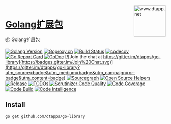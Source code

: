 <img align="right" width="100" src="https://kodo-cdn.dtapp.net/04/999e9f2f06d396968eacc10ce9bc8a.png" alt="www.dtapp.net"/>

<h1 align="left"><a href="https://www.dtapp.net/">Golang扩展包</a></h1>

📦 Golang扩展包

[![Golang Version](https://img.shields.io/badge/golang-%3E%3D1.6-8892BF.svg)](https://golang.google.cn/)
[![Goproxy.cn](https://goproxy.cn/stats/github.com/dtapps/go-library/badges/download-count.svg)](https://goproxy.cn)
[![Build Status](https://api.travis-ci.com/dtapps/go-library.svg?branch=master)](https://www.travis-ci.com/github/dtapps/go-library)
[![codecov](https://codecov.io/gh/dtapps/go-library/branch/master/graph/badge.svg)](https://codecov.io/gh/dtapps/go-library)
[![Go Report Card](https://goreportcard.com/badge/github.com/dtapps/go-library)](https://goreportcard.com/report/github.com/dtapps/go-library)
[![GoDoc](https://pkg.go.dev/badge/github.com/dtapps/go-library?status.svg)](https://pkg.go.dev/github.com/dtapps/go-library?tab=doc)
[![Join the chat at https://gitter.im/dtapps/go-library](https://badges.gitter.im/Join%20Chat.svg)](https://gitter.im/dtapps/go-library?utm_source=badge&utm_medium=badge&utm_campaign=pr-badge&utm_content=badge)
[![Sourcegraph](https://sourcegraph.com/github.com/dtapps/go-library/-/badge.svg)](https://sourcegraph.com/github.com/dtapps/go-library?badge)
[![Open Source Helpers](https://www.codetriage.com/dtapps/go-library/badges/users.svg)](https://www.codetriage.com/dtapps/go-library)
[![Release](https://img.shields.io/github/release/dtapps/go-library.svg?style=flat-square)](https://github.com/dtapps/go-library/releases)
[![TODOs](https://badgen.net/https/api.tickgit.com/badgen/github.com/dtapps/go-library)](https://www.tickgit.com/browse?repo=github.com/dtapps/go-library)
[![Scrutinizer Code Quality](https://scrutinizer-ci.com/g/dtapps/go-library/badges/quality-score.png?b=master)](https://scrutinizer-ci.com/g/dtapps/go-library/?branch=master)
[![Code Coverage](https://scrutinizer-ci.com/g/dtapps/go-library/badges/coverage.png?b=master)](https://scrutinizer-ci.com/g/dtapps/go-library/?branch=master)
[![Code Build](https://scrutinizer-ci.com/g/dtapps/go-library/badges/build.png?b=master)](https://scrutinizer-ci.com/g/dtapps/go-library/?branch=master)
[![Code Intelligence](https://scrutinizer-ci.com/g/dtapps/go-library/badges/code-intelligence.svg?b=master)](https://scrutinizer-ci.com/g/dtapps/go-library/?branch=master)


## Install

```Importing
go get github.com/dtapps/go-library
```
